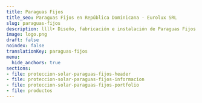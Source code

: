 ```yaml
---
title: Paraguas Fijos
title_seo: Paraguas Fijos en República Dominicana - Eurolux SRL
slug: paraguas-fijos
description: llll➤ Diseño, fabricación e instalación de Paraguas Fijos ✅ y todo tipo de envolvente y fachada ligera para su proyecto.
image: logo.png
draft: false
noindex: false
translationKey: paraguas-fijos
menu:
  hide_anchors: true
sections:
- file: proteccion-solar-paraguas-fijos-header
- file: proteccion-solar-paraguas-fijos-informacion
- file: proteccion-solar-paraguas-fijos-portfolio
- file: productos
---
```


